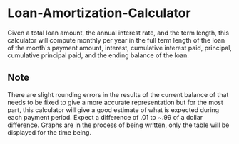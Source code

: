 # Loan-Amortization-Calculator
Given a total loan amount, the annual interest rate, and the term length, this calculator will compute monthly per year in the full term length of the loan of the month's payment amount, interest, cumulative interest paid, principal, cumulative principal paid, and the ending balance of the loan. 

## Note
There are slight rounding errors in the results of the current balance of that needs to be fixed to give a more accurate representation but for the most part, this calculator will give a good estimate of what is expected during each payment period. Expect a difference of .01 to ~.99 of a dollar difference. Graphs are in the process of being written, only the table will be displayed for the time being.
